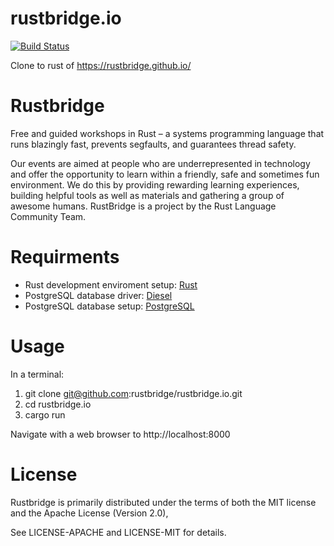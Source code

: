# rustbridge.io
[![Build Status](https://travis-ci.org/rustbridge/rustbridge.io.svg?branch=master)](https://travis-ci.org/rustbridge/rustbridge.io)

Clone to rust of https://rustbridge.github.io/

# Rustbridge
Free and guided workshops in Rust – a systems programming language that runs blazingly fast, prevents segfaults, and guarantees thread safety.

Our events are aimed at people who are underrepresented in technology and offer the opportunity to learn within a friendly, safe and sometimes fun environment. We do this by providing rewarding learning experiences, building helpful tools as well as materials and gathering a group of awesome humans. RustBridge is a project by the Rust Language Community Team.

# Requirments 
* Rust development enviroment setup: [Rust](https://www.rust-lang.org/en-US/)
* PostgreSQL database driver: [Diesel](http://diesel.rs/guides/getting-started/)
* PostgreSQL database setup: [PostgreSQL](https://www.postgresql.org/)

# Usage
In a terminal:
1. git clone git@github.com:rustbridge/rustbridge.io.git
2. cd rustbridge.io
3. cargo run

Navigate with a web browser to http://localhost:8000

# License 
Rustbridge is primarily distributed under the terms of both the MIT license and the Apache License (Version 2.0), 

See LICENSE-APACHE and LICENSE-MIT for details.
